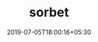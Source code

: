 ---
title: "sorbet"
date: 2019-07-05T18:00:16+05:30
type: "organisations"
org_name: "Shopify"
repo_desc: "A Typechecker for Ruby"
repo_link: https://github.com/Shopify/sorbet
---